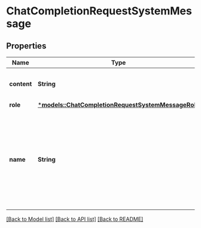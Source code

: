 # ChatCompletionRequestSystemMessage

## Properties
Name | Type | Description | Notes
------------ | ------------- | ------------- | -------------
**content** | **String** | The contents of the system message. | 
**role** | [***models::ChatCompletionRequestSystemMessageRole**](ChatCompletionRequestSystemMessage_role.md) |  | 
**name** | **String** | An optional name for the participant. Provides the model information to differentiate between participants of the same role. | [optional] [default to None]

[[Back to Model list]](../README.md#documentation-for-models) [[Back to API list]](../README.md#documentation-for-api-endpoints) [[Back to README]](../README.md)


